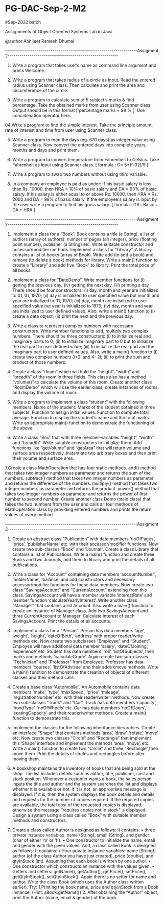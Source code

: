 # PG-DAC-Sep-2-M2
#Sep-2022 batch

Assignments of Object Oriented Systems Lab in Java

@author Abhijeet Ramesh Dhumal



-------------------------------------------------------------------Assigment 2--------------------------------------------------------

01.	Write a program that takes user’s name as command line argument
 and prints Welcome <entered user name>.
  
 02.	Write a program that takes radius of a circle as input.
Read the entered radius using Scanner class.
Then calculate and print the area and circumference of the circle.
  
 03.	Write a program to calculate sum of 5 subject’s marks & find percentage.
Take the obtained marks from user using Scanner class.
Output should be in this format [ percentage marks = 99 % ].
Use concatenation operator here.
  
  
 04.Write a program to find the simple interest.
Take the principle amount, 
rate of interest and time from user using Scanner class.
  
  
 05.	Write a program to read the days (eg. 670 days)
as integer value using Scanner class.
Now convert the entered days into complete years,
months and days and print them.
  
  06.	Write a program to convert temperature from Fahrenheit to Celsius.
Take Fahrenheit as input using Scanner class.
[ formula : C= 5*(f-32)/9 ]
  
  07.	Write a program to swap two numbers without using third variable.
  
  08.	In a company an employee is paid as under:
	If his basic salary is less than Rs. 10000,
	then HRA = 10% of basic salary and DA = 90% of basic salary.
	If his salary is either equal to or above Rs. 10000,
	then HRA = Rs. 2000 and DA = 98% of basic salary.
	If the employee's salary is input by the user write a program to find his gross salary.
[ formula : GS= Basic + DA + HRA ]

-------------------------------------------------------------------Assigment 2--------------------------------------------------------

1. Implement a class for a “Book”. Book contains a title (a String), a list of authors (array of authors), number of 
pages (an integer), price (floating point number), publisher (a String) etc. Write suitable constructor and 
accessor/modifier methods. Implement a class for “Library”. A library contains a list of books (array of Book). 
Write add (to add a book) and remove (to delete a book) methods for library. Write a main() function to create a 
“Library” and add five “Book” to library. Print the total price of all books. 


2. Implement a class for “DateDemo”. Write member functions for (i) getting the previous day, (iv) getting the next 
day, (iii) printing a day There should be four constructors: (i) day, month and year are initialized to 01, 01, 1970; (ii) 
day is initialized to user specified value but month and year are initialized to 01, 1970; (iii) day, month are 
initialized to user specified value but year is initialized to 1970; (iv) day, month and year are initialized to user 
defined values. Also, write a main() function to (i) create a date object; (ii) print the next and the previous day. 


3. Write a class to represent complex numbers with necessary constructors. Write member functions to add, multiply 
two complex numbers. There should be three constructors: (i) to initialize real and imaginary parts to 0; (ii) to 
initialize imaginary part to 0 but to initialize the real part to user defined value; (iii) to initialize the real part and the 
imaginary part to user defined values. Also, write a main() function to (i) create two complex numbers 3+2i and 4-
2i; (ii) to print the sum and product of those numbers. 


4. Create a class “Room” which will hold the “height”, “width” and “breadth” of the room in three fields. This class 
also has a method “volume()” to calculate the volume of this room. Create another class “RoomDemo” which will 
use the earlier class, create instances of rooms, and display the volume of room. 


5. Write a program to implement a class “student” with the following members. Name of the student. Marks of the 
student obtained in three subjects. Function to assign initial values. Function to compute total average. Function to 
display the student’s name and the total marks. Write an appropriate main() function to demonstrate the functioning 
of the above. 


6. Write a class “Box” that with three member-variables “height”, “width” and “breadth”. Write suitable 
constructors to initialize them. Add functions like “getVolume” and “getArea” that will return volume and surface 
area respectively. Instantiate two arbitrary boxes and then print their volume and surface area. 

7.Create a class MathOperation that has four static methods. add() method that takes two integer numbers as 
parameter and returns the sum of the numbers. subtract() method that takes two integer numbers as parameter and 
returns the difference of the numbers. multiply() method that takes two integer numbers as parameter and returns the 
product. power() method that takes two integer numbers as parameter and returns the power of first number to 
second number. Create another class Demo (main class) that takes the two numbers from the user and calls all four 
methods of MathOperation class by providing entered numbers and prints the return values of every method.







-------------------------------------------------------------------Assigment 3--------------------------------------------------------


1. Create an abstract class “Publication” with data members ‘noOfPages’, ‘price’, ‘publisherName’ etc. with 
their accessor/modifier functions. Now create two sub-classes “Book” and “Journal”. Create a class 
Library that contains a list of Publications. Write a main() function and create three Books and two 
Journals, add them to library and print the details of all publications. 


2. Write a class for “Account” containing data members ‘accountNumber’, ‘holderName’, ‘balance’ and add 
constructors and necessary accessor/modifier functions for these data members. Now create two class 
“SavingsAccount” and “CurrentAccount” extending from this class. SavingsAccount will have a member 
variable ‘interestRate’ and member function ‘calculateYearlyInterest’. Write another class “Manager” that 
contains a list Account. Also write a main() function to create an instance of Manager class. Add two 
SavingsAccount and three CurrentAccount to Manager. Calculate interest of each SavingsAccount. Print 
the details of all accounts. 


3. Implement a class for a “Person”. Person has data members ‘age’, ’weight’, ‘height’, ‘dateOfBirth’, 
‘address’ with proper reader/write methods etc. Now create two subclasses “Employee” and “Student”. 
Employee will have additional data member ‘salary’, ‘dateOfJoining’, ‘experience’ etc. Student has data 
members ‘roll’, ‘listOfSubjects’, their marks and methods ‘calculateGrade’. Again create two sub-classes 
“Technician” and “Professor” from Employee. Professor has data members ‘courses’, ‘listOfAdvisee’ and 
their add/remove methods. Write a main() function to demonstrate the creation of objects of different 
classes and their method calls. 


4. Create a base class “Automobile”. An Automobile contains data members ‘make’, ‘type’, ‘maxSpeed’, 
‘price’, ‘mileage’, ‘registrationNumber’ etc. with their reader/writer methods. Now create two sub-classes 
“Track” and “Car”. Track has data members ‘capacity’, ‘hoodType’, ‘noOfWheels’ etc. Car has data 
members ‘noOfDoors’, ‘seatingCapacity’ and their reader/writer methods. Create a main() function to 
demonstrate this.


5. Implement the classes for the following inheritance hierarchies. Create an interface “Shape” that contains 
methods ‘area’, ‘draw’, ‘rotate’, ‘move’ etc. Now create two classes “Circle” and “Rectangle” that 
implement this ‘Shape’ interface and implement the methods ‘area’, ‘move’, etc. Write a main() function 
to create two “Circle” and three “Rectangle”,then move them. Print the details of circles and rectangles 
before after moving them. 


6. A bookshop maintains the inventory of books that are being sold at the shop. The list includes details such 
as author, title, publisher, cost and stock position. Whenever a customer wants a book, the sales person 
inputs the title and author and the system searches the list and displays whether it is available or not. If it is 
not, an appropriate message is displayed. If it is, then the system displays the book details and details and 
requests for the number of copies required. If the required copies are available, the total cost of the 
requested copies is displayed, otherwise the message “requires copies not in stock” is displayed. Design a 
system using a class called “Book” with suitable member methods and constructors. 


7. Create a class called Author is designed as follows: 
It contains: • three private instance variables: name (String), email (String), and gender (char of either ‘m’ or ‘f’). • 
One constructor to initialize the name, email and gender with the given values. 
And, a class called Book is designed as follows: It contains: • Four private instance variables: name (String), author 
(of the class Author you have just created), price (double), and qtyInStock (int). Assuming that each book is written 
by one author. • One constructor which constructs an instance with the values given. • Getters and setters: 
getName(), getAuthor(), getPrice(), setPrice(), getQtyInStock(), setQtyInStock(). Again there is no setter for name 
and author. Write the class Book (which uses the Author class written earlier). Try: 1.Printing the book name, price and qtyInStock from a Book instance. (Hint: aBook.getName())  2. After obtaining the “Author” object, print the Author (name, email & gender) of the book. 


